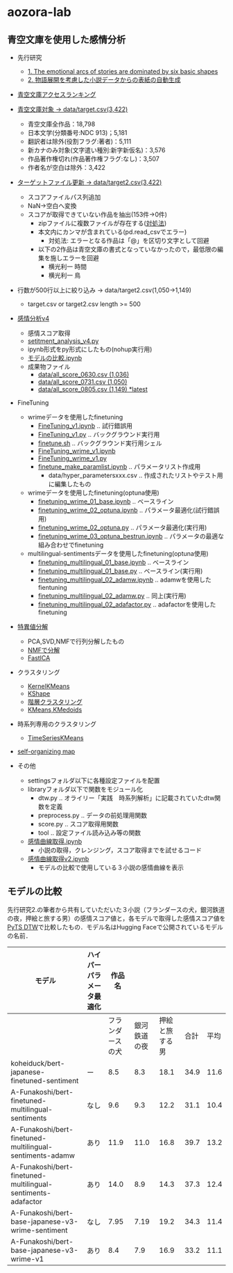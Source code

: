 # aozora-lab

## 青空文庫を使用した感情分析

- 先行研究
  - [1. The emotional arcs of stories are dominated by six basic shapes](https://arxiv.org/pdf/1606.07772.pdf)
  - [2. 物語展開を考慮した小説データからの表紙の自動生成](https://db-event.jpn.org/deim2019/post/papers/350.pdf)
- [青空文庫アクセスランキング](青空文庫データクレンジング.ipynb)
- [青空文庫対象 → data/target.csv(3,422)](青空文庫対象.ipynb)
  - 青空文庫全作品：18,798
  - 日本文学(分類番号:NDC 913)；5,181
  - 翻訳者は除外(役割フラグ:著者)：5,111
  - 新カナのみ対象(文字遣い種別:新字新仮名)：3,576
  - 作品著作権切れ(作品著作権フラグ:なし)：3,507
  - 作者名が空白は除外：3,422
- [ターゲットファイル更新  → data/target2.csv(3,422)](update_target.ipynb)
  - スコアファイルパス列追加
  - NaN→空白へ変換
  - スコアが取得できていない作品を抽出(153件→0件)
    - zipファイルに複数ファイルが存在する([対処法](https://stackoverflow.com/questions/44575251/reading-multiple-files-contained-in-a-zip-file-with-pandas))
    - 本文内にカンマが含まれている(pd.read_csvでエラー)
      - 対処法: エラーとなる作品は「@」を区切り文字として回避
    - 以下の2作品は青空文庫の書式となっていなかったので，最低限の編集を施しエラーを回避
      - 横光利一 時間
      - 横光利一 鳥
- 行数が500行以上に絞り込み → data/target2.csv(1,050→1,149)
  - target.csv or target2.csv length >= 500
- [感情分析v4](感情分析v4.ipynb)
  - 感情スコア取得
  - [setitment_analysis_v4.py](setitment_analysis_v4.py)
  - ipynb形式をpy形式にしたもの(nohup実行用)
  - [モデルの比較.ipynb](モデルの比較.ipynb)
  - 成果物ファイル
    - [data/all_score_0630.csv (1,036)](data/all_score_0630.csv)
    - [data/all_score_0731.csv (1,050)](data/all_score_0731.csv)
    - [data/all_score_0805.csv (1,149) *latest](data/all_score_0805.csv)
- FineTuning
  - wrimeデータを使用したfinetuning
    - [FineTuning_v1.ipynb](FineTuning_v1.ipynb) .. 試行錯誤用
    - [FineTuning_v1.py](FineTuning_v1.py) .. バックグラウンド実行用
    - [finetune.sh](finetune.sh) .. バックグラウンド実行用シェル
    - [FineTuning_wrime_v1.ipynb](FineTuning_wrime_v1.ipynb)
    - [FineTuning_wrime_v1.py](FineTuning_wrime_v1.ipynb)
    - [finetune_make_paramlist.ipynb](finetune_make_paramlist.ipynb) .. パラメータリスト作成用
      - data/hyper_parametersxxx.csv .. 作成されたリストやテスト用に編集したもの
  - wrimeデータを使用したfinetuning(optuna使用)
    - [finetuning_wrime_01_base.ipynb](finetuning_wrime_01_base.ipynb) .. ベースライン
    - [finetuning_wrime_02_optuna.ipynb](finetuning_wrime_02_optuna.ipynb) .. パラメータ最適化(試行錯誤用)
    - [finetuning_wrime_02_optuna.py](finetuning_wrime_02_optuna.py) .. パラメータ最適化(実行用)
    - [finetuning_wrime_03_optuna_bestrun.ipynb](finetuning_wrime_03_optuna_bestrun.ipynb) .. パラメータの最適な組み合わせでfinetuning
  - multilingual-sentimentsデータを使用したfinetuning(optuna使用)
    - [finetuning_multilingual_01_base.ipynb](finetuning_multilingual_01_base.ipynb) .. ベースライン
    - [finetuning_multilingual_01_base.py](finetuning_multilingual_01_base.py) .. ベースライン(実行用)
    - [finetuning_multilingual_02_adamw.ipynb](finetuning_multilingual_02_adamw.ipynb) .. adamwを使用したfientuning
    - [finetuning_multilingual_02_adamw.py](finetuning_multilingual_02_adamw.py) .. 同上(実行用)
    - [finetuning_multilingual_02_adafactor.py](finetuning_multilingual_02_adafactor.py) .. adafactorを使用したfinetuning

- [特異値分解](特異値分解v1.ipynb)
  - PCA,SVD,NMFで行列分解したもの
  - [NMFで分解](NMF.ipynb)
  - [FastICA](次元削除v1.ipynb)
- クラスタリング
  - [KernelKMeans](KernelKMeans.ipynb)
  - [KShape](KShape.ipynb)
  - [階層クラスタリング](PairwiseClustering.ipynb)
  - [KMeans,KMedoids](クラスタリングv1.ipynb)
- 時系列専用のクラスタリング
  - [TimeSeriesKMeans](TimeSeriesKMeans.ipynb)
- [self-organizing map](SOM.ipynb)
- その他
  - settingsフォルダ以下に各種設定ファイルを配置
  - libraryフォルダ以下で関数をモジュール化
    - dtw.py .. オライリー「実践　時系列解析」に記載されていたdtw関数を定義
    - preprocess.py .. データの前処理用関数
    - score.py .. スコア取得用関数
    - tool .. 設定ファイル読み込み等の関数
  - [感情曲線取得.ipynb](感情曲線取得.ipynb)
    - 小説の取得，クレンジング，スコア取得までを試せるコード
  - [感情曲線取得v2.ipynb](感情曲線取得v2.ipynb)
    - モデルの比較で使用している３小説の感情曲線を表示

## モデルの比較

先行研究2.の筆者から共有していただいた３小説（フランダースの犬，銀河鉄道の夜，押絵と旅する男）の感情スコア値と，各モデルで取得した感情スコア値を[PyTS DTW](https://pyts.readthedocs.io/en/stable/generated/pyts.metrics.dtw.html#pyts.metrics.dtw)で比較したもの．モデル名はHugging Faceで公開されているモデルの名前．

| モデル                                                       | ハイパーパラメータ最適化 | 作品名           | 　           | 　             | 　   | 　   |
|--------------------------------------------------------------|--------------------------|------------------|--------------|----------------|------|------|
|                                                              |                          | フランダースの犬 | 銀河鉄道の夜 | 押絵と旅する男 | 合計 | 平均 |
| koheiduck/bert-japanese-finetuned-sentiment                  | ー                       | 8.5              | 8.3          | 18.1           | 34.9 | 11.6 |
| A-Funakoshi/bert-finetuned-multilingual-sentiments           | なし                     | 9.6              | 9.3          | 12.2           | 31.1 | 10.4 |
| A-Funakoshi/bert-finetuned-multilingual-sentiments-adamw     | あり                     | 11.9             | 11.0         | 16.8           | 39.7 | 13.2 |
| A-Funakoshi/bert-finetuned-multilingual-sentiments-adafactor | あり                     | 14.0             | 8.9          | 14.3           | 37.3 | 12.4 |
| A-Funakoshi/bert-base-japanese-v3-wrime-sentiment            | なし                     | 7.95             | 7.19         | 19.2           | 34.3 | 11.4 |
| A-Funakoshi/bert-base-japanese-v3-wrime-v1                   | あり                     | 8.4              | 7.9          | 16.9           | 33.2 | 11.1 |
